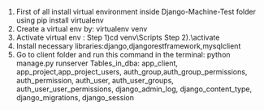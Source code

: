1. First of all install virtual environment inside Django-Machine-Test folder using pip install virtualenv
2. Create a virtual env by: virtualenv venv
3. Activate virtual env : Step 1)cd venv\Scripts Step 2).\activate
4. Install necessary libraries:django,djangorestframework,mysqlclient
5. Go to client folder and run this command in the terminal: python manage.py runserver
Tables_in_dba: app_client, app_project,app_project_users, auth_group,auth_group_permissions, auth_permission, auth_user, auth_user_groups, auth_user_user_permissions, django_admin_log, django_content_type, django_migrations, django_session
